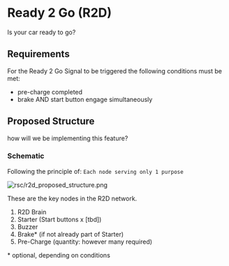 # Ready 2 Go (R2D)

Is your car ready to go?

## Requirements

For the Ready 2 Go Signal to be triggered the following conditions must be met:

- pre-charge completed
- brake AND start button engage simultaneously

## Proposed Structure

how will we be implementing this feature?

### Schematic

Following the principle of: `Each node serving only 1 purpose`

![rsc/r2d_proposed_structure.png](rsc/r2d_proposed_structure.png)

These are the key nodes in the R2D network.

1. R2D Brain
2. Starter (Start buttons x [tbd])
3. Buzzer
4. Brake* (if not already part of Starter)
5. Pre-Charge (quantity: however many required)

\* optional, depending on conditions

